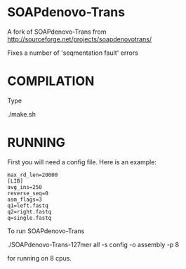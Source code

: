 SOAPdenovo-Trans
================

A fork of SOAPdenovo-Trans from http://sourceforge.net/projects/soapdenovotrans/

Fixes a number of 'seqmentation fault' errors

COMPILATION
===========

Type

./make.sh

RUNNING
=======

First you will need a config file. Here is an example:

```
max_rd_len=20000
[LIB]
avg_ins=250
reverse_seq=0
asm_flags=3
q1=left.fastq
q2=right.fastq
q=single.fastq
```

To run SOAPdenovo-Trans

./SOAPdenovo-Trans-127mer all -s config -o assembly -p 8

for running on 8 cpus.

